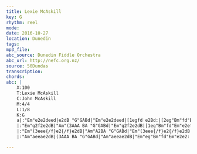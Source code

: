 ```yaml
---
title: Lexie McAskill
key: G
rhythm: reel
mode:
date: 2016-10-27
location: Dunedin
tags:
mp3_file:
abc_source: Dunedin Fiddle Orchestra
abc_url: http://nefc.org.nz/
source: 50Dundas
transcription:
chords: 
abc: |
    X:100
    T:Lexie McAskill
    C:John McAskill
    M:4/4
    L:1/8
    K:G
    a|:"Em"e2e2deed|e2dB "G"GABd|"Em"e2e2deed|[1egfd e2Bd:|[2eg"Bm"fd"Em"e2ef|
    |:"Em"g2f2e2dB|"Am"(3AAA BA "G"GABd|"Em"g2f2e2dB|[1eg"Bm"fd"Em"e2ef:|[2eg"Bm"fd"Em"e2e2|
    |:"Em"(3eee{/f}e2{/f}e2dB|"Am"A2BA "G"GABd|"Em"(3eee{/f}e2{/f}e2dB|[1eg"Bm"fd"Em"e2ef:|[2eg"Bm"fd"Em"e2e2|
    |:"Am"aeeae2dB|(3AAA BA "G"GABd|"Am"aeeae2dB|"Em"eg"Bm"fd"Em"e2e2:|

---
```



